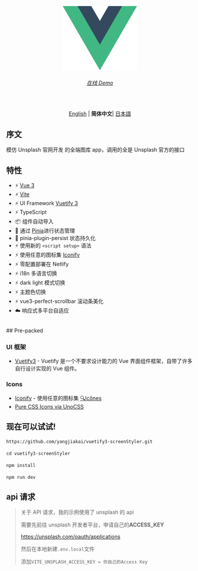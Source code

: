 <p align='center' style="margin-top:80px">
  <img src='/src/assets/logo.svg' alt='Vitesse - Opinionated Vite Starter Template' width='200'/>
</p>

<h6 align='center'>
<a href="https://cool-daifuku-5ec982.netlify.app/">在线 Demo</a>
</h6>

<br>

<p align='center'>
<a href="https://github.com/yangjiakai/vuetify3-screenStyler/blob/master/README.md">English</a> | <b>简体中文</b>| <a href="https://github.com/yangjiakai/vuetify3-screenStyler/blob/master/README.jp.md">日本語</a>
</p>

## 序文

模仿 Unsplash 官网开发 的全端图库 app，调用的全是 Unsplash 官方的接口

## 特性

- ⚡️ [Vue 3](https://github.com/vuejs/core)
- ⚡️ [Vite](https://github.com/vitejs/vite)
- ⚡️ UI Framework [Vuetify 3](https://next.vuetifyjs.com/en/)
- ⚡️ TypeScript
- 📦 组件自动导入
- 🍍 通过 [Pinia](https://pinia.vuejs.org/)进行状态管理
- 🍍 pinia-plugin-persist 状态持久化
- ⚡️ 使用新的 `<script setup>` 语法
- ⚡️ 使用任意的图标集 [Iconify](https://icon-sets.iconify.design/)
- ⚡️ 零配置部署在 Netlify
- ⚡️ i18n 多语言切换
- ⚡️ dark light 模式切换
- ⚡️ 主题色切换
- ⚡️ vue3-perfect-scrollbar 滚动条美化
- ☁️ 响应式多平台自适应

<br>
## Pre-packed

### UI 框架

- [Vuetify3](https://next.vuetifyjs.com/en/) - Vuetify 是一个不要求设计能力的 Vue 界面组件框架，自带了许多自行设计实现的 Vue 组件。

### Icons

- [Iconify](https://iconify.design) - 使用任意的图标集 [🔍Icônes](https://icones.netlify.app/)
- [Pure CSS Icons via UnoCSS](https://github.com/antfu/unocss/tree/main/packages/preset-icons)

## 现在可以试试!

```
https://github.com/yangjiakai/vuetify3-screenStyler.git

cd vuetify3-screenStyler

npm install

npm run dev

```

## api 请求

> 关于 API 请求，我的示例使用了 unsplash 的 api
>
> 需要先前往 unsplash 开发者平台，申请自己的**ACCESS_KEY**
>
> https://unsplash.com/oauth/applications
>
> 然后在本地新建`.env.local`文件
>
> 添加`VITE_UNSPLASH_ACCESS_KEY = 你自己的Access Key`
